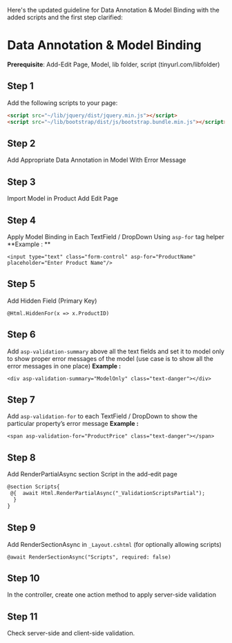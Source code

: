 
Here's the updated guideline for Data Annotation & Model Binding with the added scripts and the first step clarified:

# Data Annotation & Model Binding

**Prerequisite**: Add-Edit Page, Model, lib folder, script (tinyurl.com/libfolder)

## Step 1
Add the following scripts to your page:

```html
<script src="~/lib/jquery/dist/jquery.min.js"></script>
<script src="~/lib/bootstrap/dist/js/bootstrap.bundle.min.js"></script>
```

## Step 2
Add Appropriate Data Annotation in Model With Error Message

## Step 3
Import Model in Product Add Edit Page

## Step 4
Apply Model Binding in Each TextField / DropDown Using `asp-for` tag helper
**Example : **
```
<input type="text" class="form-control" asp-for="ProductName" placeholder="Enter Product Name"/>
```

## Step 5
Add Hidden Field (Primary Key)
```
@Html.HiddenFor(x => x.ProductID)
```

## Step 6
Add `asp-validation-summary` above all the text fields and set it to model only to show proper error messages of the model (use case is to show all the error messages in one place)
**Example :**
```
<div asp-validation-summary="ModelOnly" class="text-danger"></div>
``` 

## Step 7
Add `asp-validation-for` to each TextField / DropDown to show the particular property’s error message
**Example :**
```
<span asp-validation-for="ProductPrice" class="text-danger"></span>
``` 

## Step 8
Add RenderPartialAsync section Script in the add-edit page
```html
@section Scripts{  
 @{  await Html.RenderPartialAsync("_ValidationScriptsPartial");  
  }  
}
```

## Step 9
Add RenderSectionAsync in `_Layout.cshtml` (for optionally allowing scripts)
```
@await RenderSectionAsync("Scripts", required: false)
```

## Step 10
In the controller, create one action method to apply server-side validation


## Step 11
Check server-side and client-side validation.
